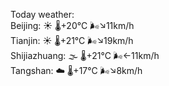 Today weather:  
Beijing: ☀️   🌡️+20°C 🌬️↘11km/h  
Tianjin: ☀️   🌡️+21°C 🌬️↘19km/h  
Shijiazhuang: 🌫  🌡️+21°C 🌬️←11km/h  
Tangshan: ☁️   🌡️+17°C 🌬️↘8km/h  

